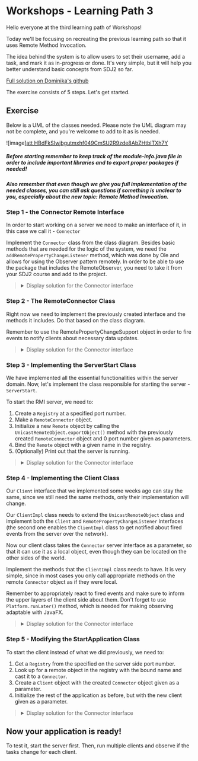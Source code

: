 # Workshops - Learning Path 3

<p>Hello everyone at the third learning path of Workshops!</p>

<p>Today we'll be focusing on recreating the previous learning path so that it uses Remote Method Invocation.</p>

<p>The idea behind the system is to allow users to set their username, add a task, and mark it as in-progress or done. It's very simple, but it will help you better understand basic concepts from SDJ2 so far.</p>

[Full solution on Dominika's github](https://github.com/DominikaJanczyszyn/TaskApplication-Remote)

<p>The exercise consists of 5 steps. Let's get started.</p>

## Exercise

<p>Below is a UML of the classes needed. Please note the UML diagram may not be complete, and you're welcome to add to it as is needed.</p>

![image][att HBdFkSIwjbgutmxhf049CmSU2R9zde8AbZHtblTXh7Y](https://github.com/OliwierWijas/OliwierWijas.github.io/assets/119060666/80341f95-e493-422e-8f8b-db542dad96f4)

##### Before starting remember to keep track of the module-info.java file in order to include important libraries and to export proper packages if needed!

##### Also remember that even though we give you full implementation of the needed classes, you can still ask questions if something is unclear to you, especially about the new topic: Remote Method Invocation.

### Step 1 - the Connector Remote Interface

<p>In order to start working on a server we need to make an interface of it, in this case we call it - <code>Connector</code></p>
<p>Implement the <code>Connector</code> class from the class diagram. Besides basic methods that are needed for the logic of the system, we need the <code>addRemotePropertyChangeListener</code> method, which was done by Ole and allows for using the Observer pattern remotely. In order to be able to use the package that includes the RemoteObserver, you need to take it from your SDJ2 course and add to the project.</p>

<blockquote>
<details>
<summary>Display solution for the Connector interface</summary>
  
```java
public interface Connector extends Remote {
    ArrayList<Task> getTasks() throws RemoteException;
    void startTask(Task task) throws RemoteException;
    void finishTask(Task task) throws RemoteException;
    void addTask(Task task) throws RemoteException;
    void addRemotePropertyChangeListener(RemotePropertyChangeListener listener) throws RemoteException;
}
```

</details>
</blockquote>

### Step 2 - The RemoteConnector Class

<p>Right now we need to implement the previously created interface and the methods it includes. Do that based on the class diagram.</p>
<p>Remember to use the RemotePropertyChangeSupport object in order to fire events to notify clients about necessary data updates.</p>

<blockquote>
<details>
<summary>Display solution for the Connector interface</summary>
  
```java
public class RemoteConnector implements Connector {
    private final ArrayList<Task> tasks;
    private final RemotePropertyChangeSupport support;

    public RemoteConnector(){
        this.tasks = new ArrayList<>();
        this.support = new RemotePropertyChangeSupport();
    }
    @Override
    public ArrayList<Task> getTasks() throws RemoteException {
        return tasks;
    }

    @Override
    public void startTask(Task task) throws RemoteException {
        for (int i = 0; i < tasks.size(); i++)
        {
            if (tasks.get(i).equals(task)) {
                tasks.get(i).startTask();
                break;
            }
        }
        this.support.firePropertyChange("List", null, tasks);
    }

    @Override
    public void finishTask(Task task) throws RemoteException {
        for (int i = 0; i < tasks.size(); i++)
        {
            if (tasks.get(i).equals(task)) {
                tasks.get(i).finishTask();
                break;
            }
        }
        this.support.firePropertyChange("List", null, tasks);
    }

    @Override
    public void addTask(Task task) throws RemoteException {
        tasks.add(task);
        this.support.firePropertyChange("List", null, tasks);
    }

    @Override
    public void addRemotePropertyChangeListener(RemotePropertyChangeListener listener) throws RemoteException {
        this.support.addPropertyChangeListener(listener);
    }
}
```

</details>
</blockquote>

### Step 3 - Implementing the ServerStart Class

<p>We have implemented all the essential functionalities within the server domain. Now, let's implement the class responsible for starting the server - <code>ServerStart</code>.</p>

<p>To start the RMI server, we need to:</p>

1. Create a <code>Registry</code> at a specified port number.
2. Make a <code>RemoteConnector</code> object.
3. Initialize a new <code>Remote</code> object by calling the <code>UnicastRemoteObject.exportObject()</code> method with the previously created <code>RemoteConnector</code> object and 0 port number given as parameters.
4. Bind the <code>Remote</code> object with a given name in the registry.
5. (Optionally) Print out that the server is running.

<blockquote>
<details>
<summary>Display solution for the Connector interface</summary>
  
```java
public class ServerStart
{
    public static void main(String[] args) throws RemoteException, AlreadyBoundException
    {
        Registry registry = LocateRegistry.createRegistry(8080);
        RemoteConnector remoteConnector = new RemoteConnector();
        Remote remote = UnicastRemoteObject.exportObject(remoteConnector, 0);
        registry.bind("rmiServer", remote);
        System.out.println("Server running");
    }
}
```

</details>
</blockquote>

### Step 4 - Implementing the Client Class

<p>Our <code>Client</code> interface that we implemented some weeks ago can stay the same, since we still need the same methods, only their implementation will change.</p>

<p>Our <code>ClientImpl</code> class needs to extend the <code>UnicastRemoteObject</code> class and implement both the <code>Client</code> and <code>RemotePropertyChangeListener</code> interfaces (the second one enables the <code>ClientImpl</code> class to get notified about fired events from the server over the network).</p>

<p>Now our client class takes the <code>Connector</code> server interface as a parameter, so that it can use it as a local object, even though they can be located on the other sides of the world.</p>

<p>Implement the methods that the <code>ClientImpl</code> class needs to have. It is very simple, since in most cases you only call appropriate methods on the remote <code>Connector</code> object as if they were local.</p>

<p>Remember to appropriately react to fired events and make sure to inform the upper layers of the client side about them. Don't forget to use <code>Platform.runLater()</code> method, which is needed for making observing adaptable with JavaFX.</p>

<blockquote>
<details>
<summary>Display solution for the Connector interface</summary>
  
```java
public class ClientImpl extends UnicastRemoteObject implements Client , RemotePropertyChangeListener
{
  private final Connector connector;
  private final PropertyChangeSupport support;


    public ModelManager(Client client) throws RemoteException {
        this.client = client;
        this.client.addPropertyChangeListener(this);
        this.support = new PropertyChangeSupport(this);
    }

  @Override public ArrayList<Task> getTasks() throws RemoteException
  {
    try{
      return connector.getTasks();
    }catch (Exception e){
      throw new IllegalArgumentException(e);
    }
  }

  @Override public void startTask(Task task) throws RemoteException
  {
    try{
      connector.startTask(task);
    }catch (Exception e){
      throw new IllegalArgumentException(e);
    }
  }

  @Override public void finishTask(Task task) throws RemoteException
  {
    try{
      connector.finishTask(task);
    }catch (Exception e){
      throw new IllegalArgumentException(e);
    }
  }

  @Override public void addTask(Task task) throws RemoteException
  {
    try{
      connector.addTask(task);
    }catch (Exception e){
      throw new IllegalArgumentException(e);
    }
  }

  @Override public void addPropertyChangeListener (
      PropertyChangeListener listener)
  {
    this.support.addPropertyChangeListener(listener);
  }

  @Override
  public void propertyChange(RemotePropertyChangeEvent event) throws RemoteException {
    Platform.runLater(()->{
      if (event.getPropertyName().equals("List"))
        this.support.firePropertyChange("List", null, event.getNewValue());
    });
  }
}
```

</details>
</blockquote>

### Step 5 - Modifying the StartApplication Class

<p>To start the client instead of what we did previously, we need to:</p>

1. Get a <code>Registry</code> from the specified on the server side port number.
2. Look up for a remote object in the registry with the bound name and cast it to a <code>Connector</code>.
3. Create a <code>Client</code> object with the created <code>Connector</code> object given as a parameter.
4. Initialize the rest of the application as before, but with the new client given as a parameter.

<blockquote>
<details>
<summary>Display solution for the Connector interface</summary>
  
```java
public class StartApplication extends Application {
    @Override
    public void start(Stage stage) throws IOException, NotBoundException {
        Registry registry = LocateRegistry.getRegistry(8080);
        Connector connector = (Connector) registry.lookup("rmiServer");
        Client client = new ClientImpl(connector);
        Model model = new ModelManager(client);
        ViewModelFactory viewModelFactory = new ViewModelFactory(model);
        ViewHandler viewHandler = new ViewHandler(viewModelFactory);
        viewHandler.start(stage);
    }

    public static void main(String[] args) {
        launch();
    }
}
```

</details>
</blockquote>

## Now your application is ready!
<p>To test it, start the server first. Then, run multiple clients and observe if the tasks change for each client.</p>
